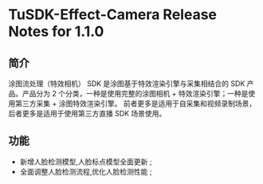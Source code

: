 # TuSDK-Effect-Camera Release Notes for 1.1.0



## 简介

涂图流处理（特效相机） SDK 是涂图基于特效渲染引擎与采集相结合的 SDK 产品。产品分为 2 个分类，一种是使用完整的涂图相机 + 特效渲染引擎；一种是使用第三方采集 + 涂图特效渲染引擎。
前者更多是适用于自采集和视频录制场景，后者更多是适用于使用第三方直播 SDK 场景使用。



## 功能

* 新增人脸检测模型,人脸标点模型全面更新 ;
* 全面调整人脸检测流程,优化人脸检测性能 ;

